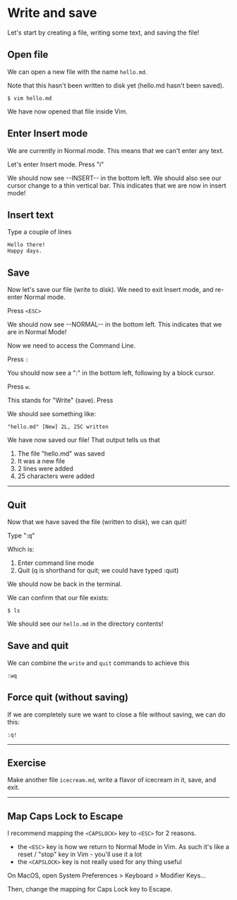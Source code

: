 # Write and save

Let's start by creating a file, writing some text, and saving the file!


## Open file
We can open a new file with the name `hello.md`.

Note that this hasn't been written to disk yet (hello.md hasn't been saved).

```
$ vim hello.md
```

We have now opened that file inside Vim.


## Enter Insert mode
We are currently in Normal mode.
This means that we can't enter any text.

Let's enter Insert mode.
Press "i"

We should now see --INSERT-- in the bottom left.
We should also see our cursor change to a thin vertical bar.
This indicates that we are now in insert mode!


## Insert text
Type a couple of lines

```
Hello there!
Happy days.
```

## Save
Now let's save our file (write to disk).
We need to exit Insert mode, and re-enter Normal mode.

Press `<ESC>`

We should now see --NORMAL-- in the bottom left.
This indicates that we are in Normal Mode!

Now we need to access the Command Line.

Press `:`

You should now see a ":" in the bottom left, following by a block cursor.

Press `w`.

This stands for "Write" (save).
Press <CR>

We should see something like:
```
"hello.md" [New] 2L, 25C written
```

We have now saved our file!
That output tells us that
1. The file "hello.md" was saved
2. It was a new file
3. 2 lines were added
4. 25 characters were added

---
## Quit
Now that we have saved the file (written to disk), we can quit!

Type ":q"

Which is:
1. Enter command line mode
2. Quit (q is shorthand for quit; we could have typed :quit)

We should now be back in the terminal.

We can confirm that our file exists:
```
$ ls
```

We should see our `hello.md` in the directory contents!


## Save and quit
We can combine the `write` and `quit` commands to achieve this
```
:wq
```

## Force quit (without saving)
If we are completely sure we want to close a file without saving, we can do
this:
```
:q!
```



--------------------------------------------------------------------------------
## Exercise
Make another file `icecream.md`, write a flavor of icecream in it, save, and
exit.

----
## Map Caps Lock to Escape
I recommend mapping the `<CAPSLOCK>` key to `<ESC>` for 2 reasons.
- the `<ESC>` key is how we return to Normal Mode in Vim. As such it's like a reset / "stop" key in Vim - you'll use it a lot
- the `<CAPSLOCK>` key is not really used for any thing useful


On MacOS, open System Preferences > Keyboard > Modifier Keys...

Then, change the mapping for Caps Lock key to Escape.


